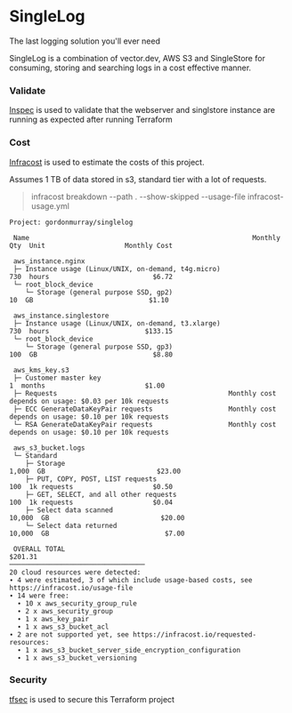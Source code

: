# SingleLog

The last logging solution you'll ever need

SingleLog is a combination of vector.dev, AWS S3 and SingleStore for consuming, storing and searching logs in a cost effective manner.


### Validate

[Inspec](https://www.inspec.com/) is used to validate that the webserver and singlstore instance are running as expected after running Terraform

### Cost

[Infracost](https://www.infracost.io/) is used to estimate the costs of this project.

Assumes 1 TB of data stored in s3, standard tier with a lot of requests.

> infracost breakdown --path . --show-skipped  --usage-file infracost-usage.yml

```
Project: gordonmurray/singlelog

 Name                                                        Monthly Qty  Unit                    Monthly Cost 
                                                                                                               
 aws_instance.nginx                                                                                            
 ├─ Instance usage (Linux/UNIX, on-demand, t4g.micro)                730  hours                          $6.72 
 └─ root_block_device                                                                                          
    └─ Storage (general purpose SSD, gp2)                             10  GB                             $1.10 
                                                                                                               
 aws_instance.singlestore                                                                                      
 ├─ Instance usage (Linux/UNIX, on-demand, t3.xlarge)                730  hours                        $133.15 
 └─ root_block_device                                                                                          
    └─ Storage (general purpose SSD, gp3)                            100  GB                             $8.80 
                                                                                                               
 aws_kms_key.s3                                                                                                
 ├─ Customer master key                                                1  months                         $1.00 
 ├─ Requests                                           Monthly cost depends on usage: $0.03 per 10k requests   
 ├─ ECC GenerateDataKeyPair requests                   Monthly cost depends on usage: $0.10 per 10k requests   
 └─ RSA GenerateDataKeyPair requests                   Monthly cost depends on usage: $0.10 per 10k requests   
                                                                                                               
 aws_s3_bucket.logs                                                                                            
 └─ Standard                                                                                                   
    ├─ Storage                                                     1,000  GB                            $23.00 
    ├─ PUT, COPY, POST, LIST requests                                100  1k requests                    $0.50 
    ├─ GET, SELECT, and all other requests                           100  1k requests                    $0.04 
    ├─ Select data scanned                                        10,000  GB                            $20.00 
    └─ Select data returned                                       10,000  GB                             $7.00 
                                                                                                               
 OVERALL TOTAL                                                                                         $201.31 
──────────────────────────────────
20 cloud resources were detected:
∙ 4 were estimated, 3 of which include usage-based costs, see https://infracost.io/usage-file
∙ 14 were free:
  ∙ 10 x aws_security_group_rule
  ∙ 2 x aws_security_group
  ∙ 1 x aws_key_pair
  ∙ 1 x aws_s3_bucket_acl
∙ 2 are not supported yet, see https://infracost.io/requested-resources:
  ∙ 1 x aws_s3_bucket_server_side_encryption_configuration
  ∙ 1 x aws_s3_bucket_versioning
  ```


### Security

[tfsec](https://aquasecurity.github.io/tfsec) is used to secure this Terraform project